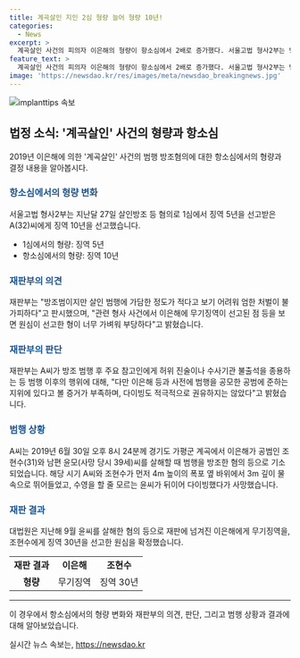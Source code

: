 ```yaml
---
title: 계곡살인 지인 2심 형량 늘어 형량 10년!
categories:
  - News
excerpt: >
  계곡살인 사건의 피의자 이은해의 형량이 항소심에서 2배로 증가했다. 서울고법 형사2부는 방조범이지만 살인 범행에 가담한 정도가 적다고 보기 어려워 엄한 처벌이 불가피하다며 이은해의 무기징역과 관련하여 1심의 형량이 부당하다고 판시했다. A씨의 변호사는 피해자가 다이빙하기 전에 살인 계획을 알지 못했다는 주장을 제기했지만 재판부는 이를 기각하며, 사건의 상세한 경위를 밝혔다. 이는 지난해에 이은해에게 무기징역을, 조현수에게 징역 30년을 선고한 사건과 연관이 있다.
feature_text: >
  계곡살인 사건의 피의자 이은해의 형량이 항소심에서 2배로 증가했다. 서울고법 형사2부는 방조범이지만 살인 범행에 가담한 정도가 적다고 보기 어려워 엄한 처벌이 불가피하다며 이은해의 무기징역과 관련하여 1심의 형량이 부당하다고 판시했다. A씨의 변호사는 피해자가 다이빙하기 전에 살인 계획을 알지 못했다는 주장을 제기했지만 재판부는 이를 기각하며, 사건의 상세한 경위를 밝혔다. 이는 지난해에 이은해에게 무기징역을, 조현수에게 징역 30년을 선고한 사건과 연관이 있다.
image: 'https://newsdao.kr/res/images/meta/newsdao_breakingnews.jpg'
---
```


<p><img src="https://newsdao.kr/res/images/meta/newsdao_breakingnews.jpg" alt="implanttips 속보" /></p>

<h2 data-ke-size="size26">법정 소식: '계곡살인' 사건의 형량과 항소심</h2>

<p data-ke-size="size16">2019년 이은해에 의한 '계곡살인' 사건의 범행 방조혐의에 대한 항소심에서의 형량과 결정 내용을 알아봅시다.</p>

<h3><b><span style="color: #1a5490;">항소심에서의 형량 변화</span></b></h3>

<p data-ke-size="size16">서울고법 형사2부는 지난달 27일 살인방조 등 혐의로 1심에서 징역 5년을 선고받은 A(32)씨에게 징역 10년을 선고했습니다.</p>

<ul>
  <li>1심에서의 형량: 징역 5년</li>
  <li>항소심에서의 형량: 징역 10년</li>
</ul>

<h3><b><span style="color: #1a5490;">재판부의 의견</span></b></h3>

<p data-ke-size="size16">재판부는 "방조범이지만 살인 범행에 가담한 정도가 적다고 보기 어려워 엄한 처벌이 불가피하다"고 판시했으며, "관련 형사 사건에서 이은해에 무기징역이 선고된 점 등을 보면 원심이 선고한 형이 너무 가벼워 부당하다"고 밝혔습니다.</p>

<h3><b><span style="color: #1a5490;">재판부의 판단</span></b></h3>

<p data-ke-size="size16">재판부는 A씨가 방조 범행 후 주요 참고인에게 허위 진술이나 수사기관 불출석을 종용하는 등 범행 이후의 행위에 대해, "다만 이은해 등과 사전에 범행을 공모한 공범에 준하는 지위에 있다고 볼 증거가 부족하며, 다이빙도 적극적으로 권유하지는 않았다"고 밝혔습니다.</p>

<h3><b><span style="color: #1a5490;">범행 상황</span></b></h3>

<p data-ke-size="size16">A씨는 2019년 6월 30일 오후 8시 24분께 경기도 가평군 계곡에서 이은해가 공범인 조현수(31)와 남편 윤모(사망 당시 39세)씨를 살해할 때 범행을 방조한 혐의 등으로 기소되었습니다. 해당 시기 A씨와 조현수가 먼저 4m 높이의 폭포 옆 바위에서 3m 깊이 물속으로 뛰어들었고, 수영을 할 줄 모르는 윤씨가 뒤이어 다이빙했다가 사망했습니다.</p>

<h3><b><span style="color: #1a5490;">재판 결과</span></b></h3>

<p data-ke-size="size16">대법원은 지난해 9월 윤씨를 살해한 혐의 등으로 재판에 넘겨진 이은해에게 무기징역을, 조현수에게 징역 30년을 선고한 원심을 확정했습니다.</p>

<table>
  <tr>
    <td style="text-align: center; height: 17px;"><b>재판 결과</b></td>
    <td style="text-align: center; height: 17px;"><b>이은해</b></td>
    <td style="text-align: center; height: 17px;"><b>조현수</b></td>
  </tr>
  <tr>
    <td style="text-align: center; height: 17px;"><b>형량</b></td>
    <td style="text-align: center; height: 17px;">무기징역</td>
    <td style="text-align: center; height: 17px;">징역 30년</td>
  </tr>
</table>

<hr>

<p data-ke-size="size16">이 경우에서 항소심에서의 형량 변화와 재판부의 의견, 판단, 그리고 범행 상황과 결과에 대해 알아보았습니다.</p>
실시간 뉴스 속보는, <a href="https://newsdao.kr" rel="dofollow">https://newsdao.kr</a>


